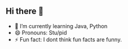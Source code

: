 ## Hi there 👋

- 🌱 I’m currently learning Java, Python 
- 😄 Pronouns: Stu/pid
- ⚡ Fun fact: I dont think fun facts are funny. 
